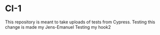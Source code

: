 # CI-1
This repository is meant to take uploads of tests from Cypress.
Testing this change is made my Jens-Emanuel
Testing my hook2